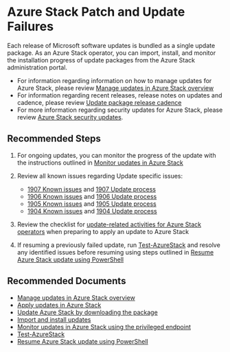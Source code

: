 <properties
    pageTitle="Azure Stack Patch and Update Failure"
    description="Assist customers during patch and update runs, or after a failure"
    service="microsoft.azurestack"
    resource="azurestack"
    authors="alexsmithMSFT, v-miegge"
    ms.author="alexsmit"
    displayOrder=""
    selfHelpType="generic"
    supportTopicIds="32629195,32630577"
    resourceTags=""
    productPesIds="16226"
    cloudEnvironments="public"
    articleId="azurestack-patchandupdate-updatefailure"
/>

# Azure Stack Patch and Update Failures

Each release of Microsoft software updates is bundled as a single update package.  As an Azure Stack operator, you can import, install, and monitor the installation progress of update packages from the Azure Stack administration portal.

* For information regarding information on how to manage updates for Azure Stack, please review [Manage updates in Azure Stack overview](https://docs.microsoft.com/azure-stack/operator/azure-stack-updates#install-updates-and-monitor-progress)
* For information regarding recent releases, release notes on updates and cadence, please review [Update package release cadence](https://docs.microsoft.com/azure-stack/operator/azure-stack-servicing-policy#update-package-release-cadence)
* For more information regarding security updates for Azure Stack, please review [Azure Stack security updates](https://docs.microsoft.com/azure-stack/operator/azure-stack-release-notes-security-updates-1907).

## **Recommended Steps**

1. For ongoing updates, you can monitor the progress of the update with the instructions outlined in [Monitor updates in Azure Stack](https://docs.microsoft.com/azure-stack/operator/azure-stack-update-monitor)
2. Review all known issues regarding Update specific issues:

    * [1907 Known issues](https://docs.microsoft.com/azure-stack/operator/azure-stack-release-notes-known-issues-1907) and [1907 Update process](https://docs.microsoft.com/azure-stack/operator/azure-stack-release-notes-known-issues-1907#update-process)<br>
    * [1906 Known issues](https://docs.microsoft.com/azure-stack/operator/azure-stack-release-notes-known-issues-1906) and [1906 Update process](https://docs.microsoft.com/azure-stack/operator/azure-stack-release-notes-known-issues-1906#update-process)<br>
    * [1905 Known issues](https://docs.microsoft.com/azure-stack/operator/azure-stack-release-notes-known-issues-1905) and [1905 Update process](https://docs.microsoft.com/azure-stack/operator/azure-stack-release-notes-known-issues-1905#update-process)<br>
    * [1904 Known issues](https://docs.microsoft.com/azure-stack/operator/azure-stack-release-notes-known-issues-1904) and [1904 Update process](https://docs.microsoft.com/azure-stack/operator/azure-stack-release-notes-known-issues-1904#update-process)

3. Review the checklist for [update-related activities for Azure Stack operators](https://docs.microsoft.com/azure-stack/operator/azure-stack-release-notes-checklist#during-azure-stack-update) when preparing to apply an update to Azure Stack
4. If resuming a previously failed update, run [Test-AzureStack](https://docs.microsoft.com/azure-stack/operator/azure-stack-diagnostic-test) and resolve any identified issues before resuming using steps outlined in [Resume Azure Stack update using PowerShell](https://docs.microsoft.com/azure-stack/operator/azure-stack-monitor-update#resume-a-failed-update-operation)

## **Recommended Documents**

* [Manage updates in Azure Stack overview](https://docs.microsoft.com/azure-stack/operator/azure-stack-updates#install-updates-and-monitor-progress)<br>
* [Apply updates in Azure Stack](https://docs.microsoft.com/azure-stack/operator/azure-stack-apply-updates)<br>
* [Update Azure Stack by downloading the package](https://docs.microsoft.com/azure-stack/operator/azure-stack-apply-updates#update-azure-stack-by-downloading-the-package)<br>
* [Import and install updates](https://docs.microsoft.com/azure-stack/operator/azure-stack-apply-updates#import-and-install-updates)<br>
* [Monitor updates in Azure Stack using the privileged endpoint](https://docs.microsoft.com/azure-stack/operator/azure-stack-monitor-update)<br>
* [Test-AzureStack](https://docs.microsoft.com/azure-stack/operator/azure-stack-diagnostic-test)<br>
* [Resume Azure Stack update using PowerShell](https://docs.microsoft.com/azure-stack/operator/azure-stack-monitor-update#resume-a-failed-update-operation)

